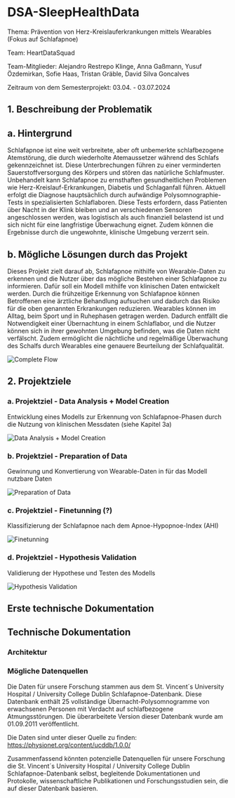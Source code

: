 # DSA-SleepHealthData

Thema: Prävention von Herz-Kreislauferkrankungen mittels Wearables (Fokus
auf Schlafapnoe)

Team: HeartDataSquad

Team-Mitglieder: Alejandro Restrepo Klinge,
Anna Gaßmann,
Yusuf Özdemirkan,
Sofie Haas,
Tristan Gräble,
David Silva Goncalves

Zeitraum von dem Semesterprojekt: 03.04. - 03.07.2024 

## 1. Beschreibung der Problematik
## a. Hintergrund
Schlafapnoe ist eine weit verbreitete, aber oft unbemerkte schlafbezogene Atemstörung, die durch wiederholte Atemaussetzer während des Schlafs gekennzeichnet ist.
Diese Unterbrechungen führen zu einer verminderten Sauerstoffversorgung des Körpers und stören das natürliche Schlafmuster.
Unbehandelt kann Schlafapnoe zu ernsthaften gesundheitlichen Problemen wie Herz-Kreislauf-Erkrankungen, Diabetis und Schlaganfall führen.
Aktuell erfolgt die Diagnose hauptsächlich durch aufwändige Polysomnographie-Tests in spezialisierten Schlaflaboren. Diese Tests erfordern, dass Patienten über Nacht in der Klink bleiben und an verschiedenen Sensoren angeschlossen werden, was logistisch als auch finanziell belastend ist und sich nicht für eine langfristige Überwachung eignet. Zudem können die Ergebnisse durch die ungewohnte, klinische Umgebung verzerrt sein.

## b. Mögliche Lösungen durch das Projekt
Dieses Projekt zielt darauf ab, Schlafapnoe mithilfe von Wearable-Daten zu erkennen und die Nutzer über das mögliche Bestehen einer Schlafapnoe zu informieren. Dafür soll ein Modell mithilfe von klinischen Daten entwickelt werden. Durch die frühzeitige Erkennung von Schlafapnoe können Betroffenen eine ärztliche Behandlung aufsuchen und dadurch das Risiko für die oben genannten Erkrankungen reduzieren. Wearables können im Alltag, beim Sport und in Ruhephasen getragen werden. Dadurch entfällt die Notwendigkeit einer Übernachtung in einem Schlaflabor, und die Nutzer können sich in ihrer gewohnten Umgebung befinden, was die Daten nicht verfälscht. Zudem ermöglicht die nächtliche und regelmäßige Überwachung des Schalfs durch Wearables eine genauere Beurteilung der Schlafqualität.

![Complete Flow](https://github.com/AnnaGass/DSA-SleepHealthData/blob/354c2d079c5b08daed40b96d017ccceba6922886/CompleteFlow.drawio.png)

## 2. Projektziele
### a. Projektziel - Data Analysis + Model Creation
Entwicklung eines Modells zur Erkennung von Schlafapnoe-Phasen durch die Nutzung von klinischen Messdaten (siehe Kapitel 3a)

![Data Analysis + Model Creation](https://github.com/AnnaGass/DSA-SleepHealthData/blob/29c220918386679bae131d19f692ab1f4409dff9/Flow2.drawio.png)

### b. Projektziel - Preparation of Data
Gewinnung und Konvertierung von Wearable-Daten in für das Modell nutzbare Daten

![Preparation of Data](https://raw.githubusercontent.com/AnnaGass/DSA-SleepHealthData/c90d1071f9640b0ab6695decd131f6dafb6a4f42/Flow1.drawio.png)

### c. Projektziel - Finetunning (?)
Klassifizierung der Schlafapnoe nach dem Apnoe-Hypopnoe-Index (AHI)

![Finetunning](https://github.com/AnnaGass/DSA-SleepHealthData/blob/1bf63f6ebc811b2f262b196b0c8e63128a947046/Flow4.drawio.png)

### d. Projektziel - Hypothesis Validation
Validierung der Hypothese und Testen des Modells

![Hypothesis Validation](https://github.com/AnnaGass/DSA-SleepHealthData/blob/354c2d079c5b08daed40b96d017ccceba6922886/Flow3.drawio.png)

## Erste technische Dokumentation


## Technische Dokumentation
### Architektur
### Mögliche Datenquellen
Die Daten für unsere Forschung stammen aus dem St. Vincent´s University Hospital / University College Dublin Schlafapnoe-Datenbank. Diese Datenbank enthält 25 vollständige Übernacht-Polysomnogramme von erwachsenen Personen mit Verdacht auf schlafbezogene Atmungsstörungen. Die überarbeitete Version dieser Datenbank wurde am 01.09.2011 veröffentlicht. 

Die Daten sind unter dieser Quelle zu finden: https://physionet.org/content/ucddb/1.0.0/

Zusammenfassend könnten potenzielle Datenquellen für unsere Forschung die St. Vincent´s University Hospital / University College Dublin Schlafapnoe-Datenbank selbst, begleitende Dokumentationen und Protokolle, wissenschaftliche Publikationen und Forschungsstudien sein, die auf dieser Datenbank basieren.



